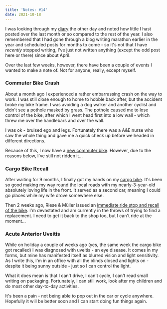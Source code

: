 ```yaml
---
title: 'Notes: #14'
date: 2021-10-18
---
```


I was looking through my [diary](/diary/) the other day and noted how little I hast posted over the last month or so compared to the rest of the year. I also remembered that I had gone through a blog writing marathon earlier in the year and scheduled posts for months to come - so it's not that I have _recently_ stopped writing, I've just not written anything (except the odd post here or there) since about April.

Over the last few weeks, however, there have been a couple of events I wanted to make a note of. Not for anyone, really, except myself.

### Commuter Bike Crash

About a month ago I experienced a rather embarrassing crash on the way to work. I was still close enough to home to hobble back after, but the accident broke my bike frame. I was avoiding a dog walker and another cyclist and didn't see a pothole masked by grass. The pothole caused me to lose control of the bike, after which I went head first into a low wall - which threw me over the handlebars and over the wall.

I was ok - bruised ego and legs. Fortunately there was a A&E nurse who saw the whole thing and gave me a quick check up before we headed in different directions.

Because of this, I now have a [new commuter bike](https://www.instagram.com/p/CUf7u6pIatL/). However, due to the reasons below, I've still not ridden it...

### Cargo Bike Recall

After waiting for 9 months, I finally got my hands on my [cargo bike](https://www.instagram.com/p/CTU85OUIOWn/). It's been so good making my way round the local roads with my nearly-3-year-old absolutely loving life in the front. It served as a second car, meaning I could go places while my wife drove somewhere else.

Then 2 weeks ago, Riese & Müller issued an [immediate ride stop and recall of the bike](https://www.r-m.de/en-gb/enterprise/press/press-releases/recall-and-immediate-ride-stop-packster-70-model/). I'm devastated and am currently in the throws of trying to find a replacement. I need to get it back to the shop too, but I can't ride at the moment...

### Acute Anterior Uveitis

While on holiday a couple of weeks ago (yes, the same week the cargo bike got recalled) I was diagnosed with uveitis - an eye disease. It comes in my forms, but mine has manifested itself as blurred vision and light sensitivity. As I write this, I'm in an office with all the blinds closed and lights on - despite it being sunny outside - just so I can control the light.

What it does mean is that I can't drive, I can't cycle, I can't read small writing on packaging. Fortunately, I can still work, look after my children and do most other day-to-day activities.

It's been a pain - not being able to pop out in the car or cycle anywhere. Hopefully it will be better soon and I can start doing fun things again.
